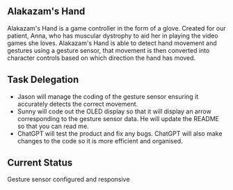 ## Alakazam's Hand
Alakazam's Hand is a game controller in the form of a glove. Created for our patient, Anna, who has muscular dystrophy to aid her in playing the video games she loves. Alakazam's Hand is able to detect hand movement and gestures using a gesture sensor, that movement is then converted into character controls based on which direction the hand has moved.

## Task Delegation
* Jason will manage the coding of the gesture sensor ensuring it accurately detects the correct movement.
* Sunny will code out the OLED display so that it will display an arrow corresponding to the gesture sensor data. He will update the README so that you can read me.
* ChatGPT will test the product and fix any bugs. ChatGPT will also make changes to the code so it is more efficient and organised.

## Current Status 
Gesture sensor configured and responsive

